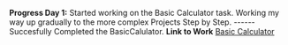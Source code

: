 **Progress Day 1:** Started working on the Basic Calculator task. Working my way up gradually to the more complex Projects Step by Step. 
------ Succesfully Completed the BasicCalulator.
**Link to Work** [Basic Calculator](https://edidayoung.github.io/CodeAlpha_Projects/CodeAlpha_BasicCalculator/index.html)
